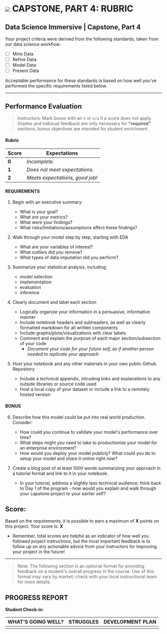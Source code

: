 # ![](https://ga-dash.s3.amazonaws.com/production/assets/logo-9f88ae6c9c3871690e33280fcf557f33.png) CAPSTONE, PART 4: RUBRIC

## Data Science Immersive | Capstone, Part 4		
Your project criteria were derived from the following standards, taken from our data science workflow:

- [ ] Mine Data
- [ ] Refine Data
- [ ] Model Data
- [ ] Present Data

Acceptable performance for these standards is based on how well you've performed the specific requirements listed below.

---

## Performance Evaluation
> Instructors: Mark boxes with an `X` or `n/a` if a score does not apply. Grades and indiviual feedback are only necessary for **"required"** sections; bonus objectives are intended for student enrichment.

#### Rubric
Score  | Expectations
--- | ---
**0** | _Incomplete._
**1** | _Does not meet expectations._
**2** | _Meets expectations, good job!_


#### REQUIREMENTS
1. Begin with an executive summary:
   - What is your goal?
   - What are your metrics?
   - What were your findings?
   - What risks/limitations/assumptions affect these findings?
   
2. Walk through your model step by step, starting with EDA
   - What are your variables of interest?
   - What outliers did you remove?
   - What types of data imputation did you perform?

3. Summarize your statistical analysis, including:
   - model selection
   - implementation
   - evaluation
   - inference

4. Clearly document and label each section
   - Logically organize your information in a persuasive, informative manner
   - Include notebook headers and subheaders, as well as clearly formatted markdown for all written components
   - Include graphs/plots/visualizations with clear labels
   - Comment and explain the purpose of each major section/subsection of your code
     - *Document your code for your future self, as if another person needed to replicate your approach*

5. Host your notebook and any other materials in your own public Github Repository
   - Include a technical appendix, inlcuding links and explanations to any outside libraries or source code used
   - Host a local copy of your dataset or include a link to a remotely hosted version

#### BONUS
6. Describe how this model could be put into real world production. Consider:
   - How could you continue to validate your model's performance over time?
   - What steps might you need to take to productionize your model for an enterprise environment?
   - How would you deploy your model publicly? What could you do to setup your model and share it online right now?

7. Create a blog post of at least 1000 words summarizing your approach in a tutorial format and link to it in your notebook. 
   - In your tutorial, address a slightly less technical audience; think back to Day 1 of the program - how would you explain and walk through your capstone project to your earlier self?


## Score:
Based on the requirements, it is possible to earn a maximum of  **X**  points on this project. Your score is: **X**

- Remember, total scores are helpful as an indicator of how well you followed project instructions, but the most important feedback is to follow up on any actionable advice from your instructors for improving your project in the future!

---

> Note: The following section is an optional format for providing feedback on a student's overall progress in the course. Use of this format may vary by market; check with your local instructional team for more details.

## PROGRESS REPORT
**Student Check-in:**

|WHAT’S GOING WELL?|STRUGGLES|DEVELOPMENT PLAN|
|---|---|---|
| | | |
